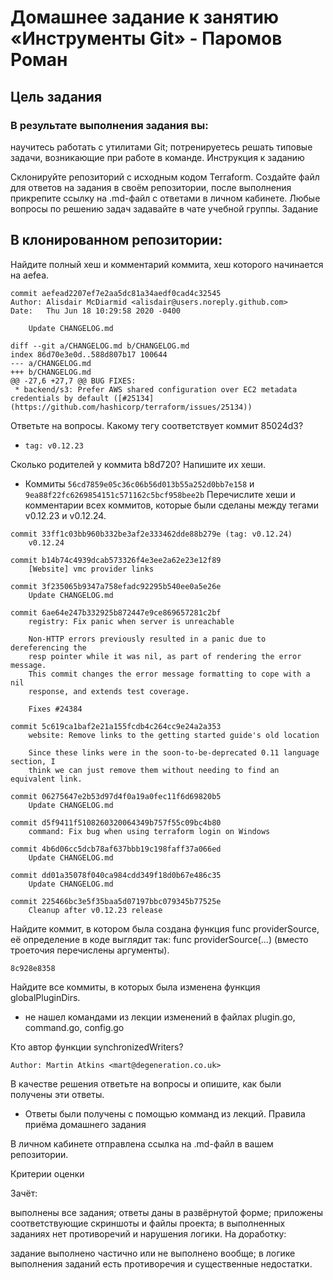 # Домашнее задание к занятию «Инструменты Git» - Паромов Роман
## Цель задания

### В результате выполнения задания вы:

научитесь работать с утилитами Git;
потренируетесь решать типовые задачи, возникающие при работе в команде.
Инструкция к заданию

Склонируйте репозиторий с исходным кодом Terraform.
Создайте файл для ответов на задания в своём репозитории, после выполнения прикрепите ссылку на .md-файл с ответами в личном кабинете.
Любые вопросы по решению задач задавайте в чате учебной группы.
Задание

## В клонированном репозитории:

Найдите полный хеш и комментарий коммита, хеш которого начинается на aefea.
```
commit aefead2207ef7e2aa5dc81a34aedf0cad4c32545
Author: Alisdair McDiarmid <alisdair@users.noreply.github.com>
Date:   Thu Jun 18 10:29:58 2020 -0400

    Update CHANGELOG.md

diff --git a/CHANGELOG.md b/CHANGELOG.md
index 86d70e3e0d..588d807b17 100644
--- a/CHANGELOG.md
+++ b/CHANGELOG.md
@@ -27,6 +27,7 @@ BUG FIXES:
 * backend/s3: Prefer AWS shared configuration over EC2 metadata credentials by default ([#25134](https://github.com/hashicorp/terraform/issues/25134))
```

Ответьте на вопросы.
Какому тегу соответствует коммит 85024d3?
* ``` tag: v0.12.23 ```

Сколько родителей у коммита b8d720? Напишите их хеши.
* Коммиты ```56cd7859e05c36c06b56d013b55a252d0bb7e158``` и ```9ea88f22fc6269854151c571162c5bcf958bee2b```
Перечислите хеши и комментарии всех коммитов, которые были сделаны между тегами v0.12.23 и v0.12.24.
```
commit 33ff1c03bb960b332be3af2e333462dde88b279e (tag: v0.12.24)
    v0.12.24
```
```
commit b14b74c4939dcab573326f4e3ee2a62e23e12f89
    [Website] vmc provider links
```
```
commit 3f235065b9347a758efadc92295b540ee0a5e26e
    Update CHANGELOG.md
```
```
commit 6ae64e247b332925b872447e9ce869657281c2bf
    registry: Fix panic when server is unreachable
    
    Non-HTTP errors previously resulted in a panic due to dereferencing the
    resp pointer while it was nil, as part of rendering the error message.
    This commit changes the error message formatting to cope with a nil
    response, and extends test coverage.
    
    Fixes #24384
```
```
commit 5c619ca1baf2e21a155fcdb4c264cc9e24a2a353
    website: Remove links to the getting started guide's old location
    
    Since these links were in the soon-to-be-deprecated 0.11 language section, I
    think we can just remove them without needing to find an equivalent link.
```
```
commit 06275647e2b53d97d4f0a19a0fec11f6d69820b5
    Update CHANGELOG.md
```
```
commit d5f9411f5108260320064349b757f55c09bc4b80
    command: Fix bug when using terraform login on Windows
```
```
commit 4b6d06cc5dcb78af637bbb19c198faff37a066ed
    Update CHANGELOG.md
```
```
commit dd01a35078f040ca984cdd349f18d0b67e486c35
    Update CHANGELOG.md
```
```
commit 225466bc3e5f35baa5d07197bbc079345b77525e
    Cleanup after v0.12.23 release
```
Найдите коммит, в котором была создана функция func providerSource, её определение в коде выглядит так: func providerSource(...) (вместо троеточия перечислены аргументы).
```
8c928e8358
```
Найдите все коммиты, в которых была изменена функция globalPluginDirs.
* не нашел командами из лекции изменений в файлах plugin.go, command.go, config.go

Кто автор функции synchronizedWriters?
```
Author: Martin Atkins <mart@degeneration.co.uk>
```
В качестве решения ответьте на вопросы и опишите, как были получены эти ответы.
* Ответы были получены с помощью комманд из лекций.
Правила приёма домашнего задания

В личном кабинете отправлена ссылка на .md-файл в вашем репозитории.

Критерии оценки

Зачёт:

выполнены все задания;
ответы даны в развёрнутой форме;
приложены соответствующие скриншоты и файлы проекта;
в выполненных заданиях нет противоречий и нарушения логики.
На доработку:

задание выполнено частично или не выполнено вообще;
в логике выполнения заданий есть противоречия и существенные недостатки.
